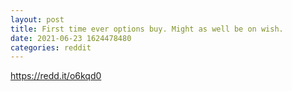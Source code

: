 ```yaml
--- 
layout: post 
title: First time ever options buy. Might as well be on wish. 
date: 2021-06-23 1624478480 
categories: reddit 
--- 
```

https://redd.it/o6kqd0